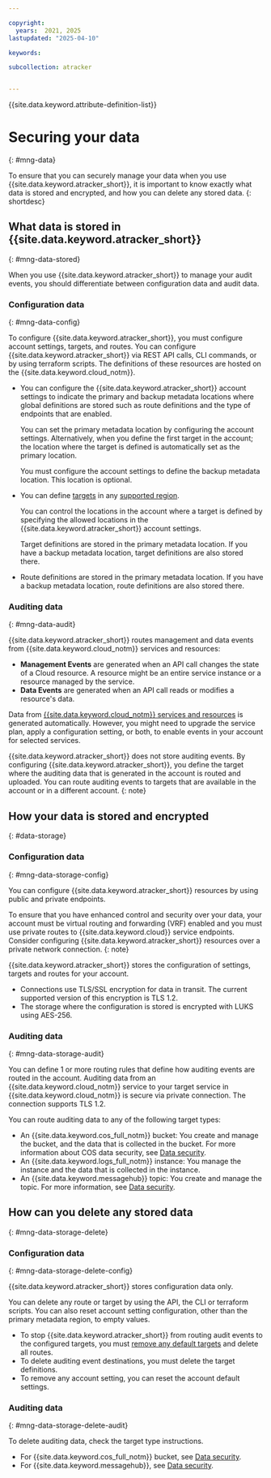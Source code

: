 ```yaml
---

copyright:
  years:  2021, 2025
lastupdated: "2025-04-10"

keywords:

subcollection: atracker


---
```


{{site.data.keyword.attribute-definition-list}}


# Securing your data
{: #mng-data}

To ensure that you can securely manage your data when you use {{site.data.keyword.atracker_short}}, it is important to know exactly what data is stored and encrypted, and how you can delete any stored data.
{: shortdesc}



## What data is stored in {{site.data.keyword.atracker_short}}
{: #mng-data-stored}

When you use {{site.data.keyword.atracker_short}} to manage your audit events, you should differentiate between configuration data and audit data.


### Configuration data
{: #mng-data-config}


To configure {{site.data.keyword.atracker_short}}, you must configure account settings, targets, and routes. You can configure {{site.data.keyword.atracker_short}} via REST API calls, CLI commands, or by using terraform scripts. The definitions of these resources are hosted on the {{site.data.keyword.cloud_notm}}.

- You can configure the {{site.data.keyword.atracker_short}} account settings to indicate the primary and backup metadata locations where global definitions are stored such as route definitions and the type of endpoints that are enabled.

    You can set the primary metadata location by configuring the account settings. Alternatively, when you define the first target in the account; the location where the target is defined is automatically set as the primary location.

    You must configure the account settings to define the backup metadata location. This location is optional.

-  You can define [targets](/docs/atracker?topic=atracker-atracker-resources#atracker-resources-targets) in any [supported region](/docs/atracker?topic=atracker-regions).

    You can control the locations in the account where a target is defined by specifying the allowed locations in the {{site.data.keyword.atracker_short}} account settings.

    Target definitions are stored in the primary metadata location. If you have a backup metadata location, target definitions are also stored there.

- Route definitions are stored in the primary metadata location. If you have a backup metadata location, route definitions are also stored there.


### Auditing data
{: #mng-data-audit}

{{site.data.keyword.atracker_short}} routes management and data events from {{site.data.keyword.cloud_notm}} services and resources:
* **Management Events** are generated when an API call changes the state of a Cloud resource. A resource might be an entire service instance or a resource managed by the service.
* **Data Events** are generated when an API call reads or modifies a resource's data.

Data from [{{site.data.keyword.cloud_notm}} services and resources](/docs/atracker?topic=atracker-cloud_services_atracker) is generated automatically.  However, you might need to upgrade the service plan, apply a  configuration setting, or both, to enable events in your account for selected services.

{{site.data.keyword.atracker_short}} does not store auditing events. By configuring {{site.data.keyword.atracker_short}}, you define the target where the auditing data that is generated in the account is routed and uploaded. You can route auditing events to targets that are available in the account or in a different account.
{: note}


## How your data is stored and encrypted
{: #data-storage}

### Configuration data
{: #mng-data-storage-config}

You can configure {{site.data.keyword.atracker_short}} resources by using public and private endpoints.

To ensure that you have enhanced control and security over your data, your account must be virtual routing and forwarding (VRF) enabled and you must use private routes to {{site.data.keyword.cloud}} service endpoints. Consider configuring {{site.data.keyword.atracker_short}} resources over a private network connection.
{: note}

{{site.data.keyword.atracker_short}} stores the configuration of settings, targets and routes for your account.
- Connections use TLS/SSL encryption for data in transit. The current supported version of this encryption is TLS 1.2.
- The storage where the configuration is stored is encrypted with LUKS using AES-256.


### Auditing data
{: #mng-data-storage-audit}

You can define 1 or more routing rules that define how auditing events are routed in the account. Auditing data from an {{site.data.keyword.cloud_notm}} service to your target service in {{site.data.keyword.cloud_notm}} is secure via private connection. The connection supports TLS 1.2.

You can route auditing data to any of the following target types:
- An {{site.data.keyword.cos_full_notm}} bucket: You create and manage the bucket, and the data that is collected in the bucket. For more information about COS data security, see [Data security](/docs/cloud-object-storage?topic=cloud-object-storage-security).
- An {{site.data.keyword.logs_full_notm}} instance: You manage the instance and the data that is collected in the instance. 
- An {{site.data.keyword.messagehub}} topic: You create and manage the topic. For more information, see [Data security](/docs/EventStreams?topic=EventStreams-data_security).


## How can you delete any stored data
{: #mng-data-storage-delete}

### Configuration data
{: #mng-data-storage-delete-config}


{{site.data.keyword.atracker_short}} stores configuration data only.

You can delete any route or target by using the API, the CLI or terraform scripts. You can also reset account setting configuration, other than the primary metadata region, to empty values.

- To stop {{site.data.keyword.atracker_short}} from routing audit events to the configured targets, you must [remove any default targets](/docs/atracker?topic=atracker-target-default-reset) and delete all routes.
- To delete auditing event destinations, you must delete the target definitions.
- To remove any account setting, you can reset the account default settings.


### Auditing data
{: #mng-data-storage-delete-audit}

To delete auditing data, check the target type instructions.

- For {{site.data.keyword.cos_full_notm}} bucket, see [Data security](/docs/cloud-object-storage?topic=cloud-object-storage-security).
- For {{site.data.keyword.messagehub}}, see [Data security](/docs/EventStreams?topic=EventStreams-data_security).
